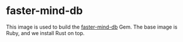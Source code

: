 # faster-mind-db

This image is used to build the [faster-mind-db](https://github.com/futurelearn/faster-mind-db)
Gem. The base image is Ruby, and we install Rust on top.
